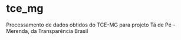 # tce_mg
Processamento de dados obtidos do TCE-MG para projeto Tá de Pé - Merenda, da Transparência Brasil
